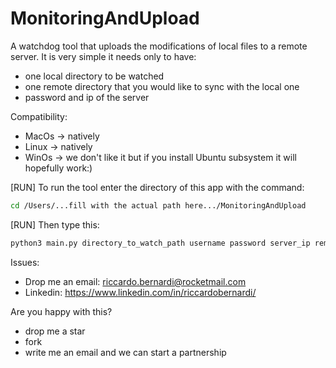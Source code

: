 # MonitoringAndUpload
 A watchdog tool that uploads the modifications of local files to a remote server.
 It is very simple it needs only to have:
- one local directory to be watched
- one remote directory that you would like to sync with the local one
- password and ip of the server



Compatibility:

- MacOs -> natively
- Linux -> natively
- WinOs -> we don't like it but if you install Ubuntu subsystem it will hopefully work:)



[RUN] To run the tool enter the directory of this app with the command:

```bash
cd /Users/...fill with the actual path here.../MonitoringAndUpload
```

[RUN] Then type this:

```bash
python3 main.py directory_to_watch_path username password server_ip remote_directory
```



Issues:

- Drop me an email: [riccardo.bernardi@rocketmail.com](mailto:riccardo.bernardi@rocketmail.com)
- Linkedin: https://www.linkedin.com/in/riccardobernardi/



Are you happy with this?

- drop me a star
- fork
- write me an email and we can start a partnership

